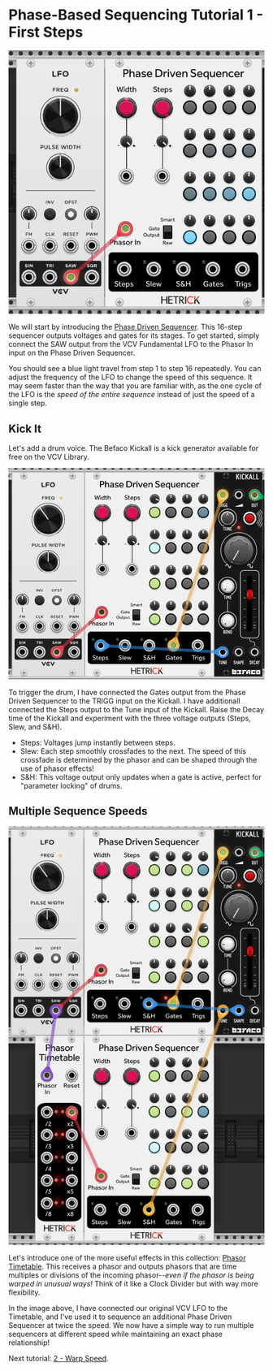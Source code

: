 # Phase-Based Sequencing Tutorial 1 - First Steps

![LFOandSequencer](./LFOandSequencer.png)

We will start by introducing the [Phase Driven Sequencer](../../Modules/PhaseDrivenSequencer.md). This 16-step sequencer outputs voltages and gates for its stages. To get started, simply connect the SAW output from the VCV Fundamental LFO to the Phasor In input on the Phase Driven Sequencer.

You should see a blue light travel from step 1 to step 16 repeatedly. You can adjust the frequency of the LFO to change the speed of this sequence. It may seem faster than the way that you are familiar with, as the one cycle of the LFO is the *speed of the entire sequence* instead of just the speed of a single step.

## Kick It

Let's add a drum voice. The Befaco Kickall is a kick generator available for free on the VCV Library.

![Kickall1](./Kickall1.png)

To trigger the drum, I have connected the Gates output from the Phase Driven Sequencer to the TRIGG input on the Kickall. I have additionall connected the Steps output to the Tune input of the Kickall. Raise the Decay time of the Kickall and experiment with the three voltage outputs (Steps, Slew, and S&H).

- Steps: Voltages jump instantly between steps.
- Slew: Each step smoothly crossfades to the next. The speed of this crossfade is determined by the phasor and can be shaped through the use of phasor effects!
- S&H: This voltage output only updates when a gate is active, perfect for "parameter locking" of drums. 

## Multiple Sequence Speeds

![Timetable](./Timetable.png)

Let's introduce one of the more useful effects in this collection: [Phasor Timetable](../../Modules/PhasorTimetable.md). This receives a phasor and outputs phasors that are time multiples or divisions of the incoming phasor--*even if the phasor is being warped in unusual ways!* Think of it like a Clock Divider but with way more flexibility.

In the image above, I have connected our original VCV LFO to the Timetable, and I've used it to sequence an additional Phase Driven Sequencer at twice the speed. We now have a simple way to run multiple sequencers at different speed while maintaining an exact phase relationship!

Next tutorial: [2 - Warp Speed](./2-WarpSpeed.md).
